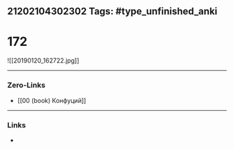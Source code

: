 21202104302302
Tags: #type_unfinished_anki 
---
# 172

![[20190120_162722.jpg]]

---
### Zero-Links
- [[00 (book) Конфуций]]
---
### Links
-